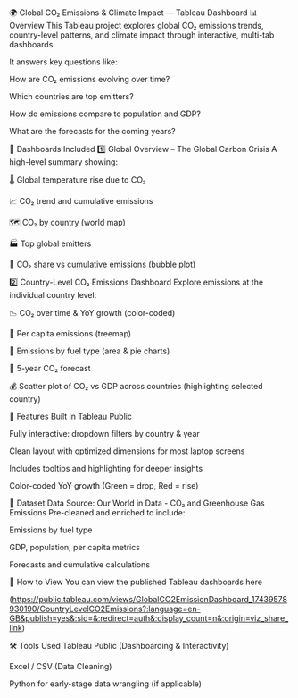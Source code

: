 
🌍 Global CO₂ Emissions & Climate Impact — Tableau Dashboard
📊 Overview
This Tableau project explores global CO₂ emissions trends, country-level patterns, and climate impact through interactive, multi-tab dashboards.

It answers key questions like:

How are CO₂ emissions evolving over time?

Which countries are top emitters?

How do emissions compare to population and GDP?

What are the forecasts for the coming years?

📁 Dashboards Included
1️⃣ Global Overview – The Global Carbon Crisis
A high-level summary showing:

🌡️ Global temperature rise due to CO₂

📈 CO₂ trend and cumulative emissions

🗺️ CO₂ by country (world map)

🏭 Top global emitters

📌 CO₂ share vs cumulative emissions (bubble plot)

2️⃣ Country-Level CO₂ Emissions Dashboard
Explore emissions at the individual country level:

📉 CO₂ over time & YoY growth (color-coded)

🌱 Per capita emissions (treemap)

🔌 Emissions by fuel type (area & pie charts)

🔮 5-year CO₂ forecast

💰 Scatter plot of CO₂ vs GDP across countries (highlighting selected country)

🧪 Features
Built in Tableau Public

Fully interactive: dropdown filters by country & year

Clean layout with optimized dimensions for most laptop screens

Includes tooltips and highlighting for deeper insights

Color-coded YoY growth (Green = drop, Red = rise)

📂 Dataset
Data Source: Our World in Data - CO₂ and Greenhouse Gas Emissions
Pre-cleaned and enriched to include:

Emissions by fuel type

GDP, population, per capita metrics

Forecasts and cumulative calculations

🚀 How to View
You can view the published Tableau dashboards here

(https://public.tableau.com/views/GlobalCO2EmissionDashboard_17439578930190/CountryLevelCO2Emissions?:language=en-GB&publish=yes&:sid=&:redirect=auth&:display_count=n&:origin=viz_share_link)

🛠️ Tools Used
Tableau Public (Dashboarding & Interactivity)

Excel / CSV (Data Cleaning)

Python  for early-stage data wrangling (if applicable)
